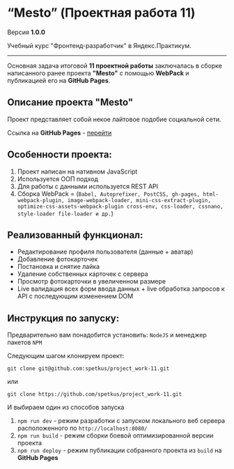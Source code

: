 
# “Меsto” (Проектная работа 11) 

Версия **1.0.0**

Учебный курс "Фронтенд-разработчик" в Яндекс.Практикум.

----------

Основная задача итоговой **11 проектной работы** заключалась в сборке написанного ранее проекта **"Меsto"** c помощью **WebPack** и публикацией его на **GitHub Pages**.

## Описание проекта "Mesto"
Проект представляет собой некое лайтовое подобие социальной сети.

Ссылка на  **GitHub Pages** - [перейти](https://spetkus.github.io/project_work-11/)

**Особенности проекта:**
----------
 1.  Проект написан на нативном JavaScript
 2.  Используется ООП подход
 3.  Для работы с данными используется REST API
 4.  Сборка  WebPack = (`Babel, Autoprefixer, PostCSS, gh-pages, html-webpack-plugin, image-webpack-loader, mini-css-extract-plugin, optimize-css-assets-webpack-plugin cross-env, css-loader, cssnano, style-loader file-loader и др.`)

**Реализованный функционал:**
----------
 - Редактирование профиля пользователя (данные + аватар)
 - Добавление фотокарточек
 - Постановка и снятие лайка
 - Удаление собственных карточек с сервера
 - Просмотр фотокарточки в увеличенном размере
 - Live валидация всех форм ввода данных + live обработка запросов к API c последующим изменением DOM


**Инструкция по запуску:**
----------

Предварительно вам понадобится установить: `NodeJS` 
 и менеджер пакетов `NPM`

Следующим шагом клонируем проект:

    git clone git@github.com:spetkus/project_work-11.git
   или
   
    git clone https://github.com/spetkus/project_work-11.git

И выбираем один из способов запуска

  1.  `npm run dev` - режим разработки с запуском локального веб сервера расположенного по `http://localhost:8080/`
  2. `npm run build` - режим сборки боевой оптимизированной версии проекта
  3. `npm run deploy` - режим публикации собранного проекта из `build` на **GitHub Pages**